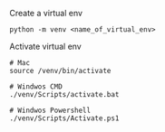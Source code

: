 Create a virtual env
```
python -m venv <name_of_virtual_env>
```
Activate virtual env
```
# Mac
source /venv/bin/activate

# Windwos CMD
./venv/Scripts/activate.bat

# Windwos Powershell
./venv/Scripts/Activate.ps1
```
